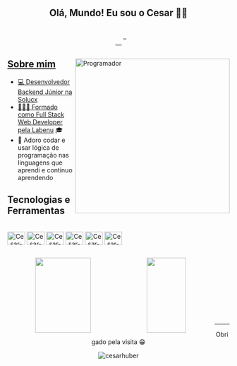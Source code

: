 <div align='center'>
<h2 align='center'> 
Olá, Mundo! Eu sou o Cesar 🤘🏻
</h2>
</div>

<h5 align="center">
  <code>
    <a target="_blank" href="https://www.linkedin.com/in/cesar-huber-79149624/" title="LinkedIn"> 
  </code>
</h5>

<img src="https://github.com/cesarhuber/teal-brick/blob/master/programmer_img-removebg-preview.png" min-width="350px" max-width="350px" width="350px" align="right" alt="Programador">

## Sobre mim

- 💻 Desenvolvedor Backend Júnior na Solucx 
- 👨🏼‍💻 Formado como Full Stack Web Developer pela [Labenu](https://www.labenu.com.br/) 🎓
- 🌌 Adoro codar e usar lógica de programação nas linguagens que aprendi e continuo aprendendo

## Tecnologias e Ferramentas

<div align="center" style="display: inline-block"><br>
  <img align="center" alt="Cesar-Ts" height="30" width="40" src="https://cdn.jsdelivr.net/gh/devicons/devicon/icons/typescript/typescript-original.svg">
  <img align="center" alt="Cesar-Js" height="30" width="40" src="https://cdn.jsdelivr.net/gh/devicons/devicon/icons/javascript/javascript-original.svg">
  <img align="center" alt="Cesar-Node" height="30" width="40" src="https://cdn.jsdelivr.net/gh/devicons/devicon/icons/nodejs/nodejs-original.svg">
  <img align="center" alt="Cesar-Mysql" height="30" width="40" src="https://cdn.jsdelivr.net/gh/devicons/devicon/icons/mysql/mysql-original.svg">
  <img align="center" alt="Cesar-Git" height="30" width="40" src="https://cdn.jsdelivr.net/gh/devicons/devicon/icons/git/git-original.svg">
  <img align="center" alt="Cesar-Jira" height="30" width="40" src="https://cdn.jsdelivr.net/gh/devicons/devicon/icons/jira/jira-plain.svg">
</div>

##

<p align="center">
  <a href="https://github.com/cesarhuber">
    <img height="170em" width="50%" align="left" src="https://github-readme-stats.vercel.app/api?username=cesarhuber&show_icons=true&theme=react&include_all_commits=true&count_private=true" />
    <img height="170em" width="42%" align="left" src="https://github-readme-stats.vercel.app/api/top-langs/?username=cesarhuber&layout=compact&theme=react" />
  </a>
</p>

<br>
<br>
<br>
<br>
<br>
<br>
<br>
<br>

<hr />

<div align='center'>
<p> Obrigado pela visita 😁</p>
  <img src="https://komarev.com/ghpvc/?username=cesarhuber&color=blueviolet&label=profile+views" alt="cesarhuber" />
</div>
